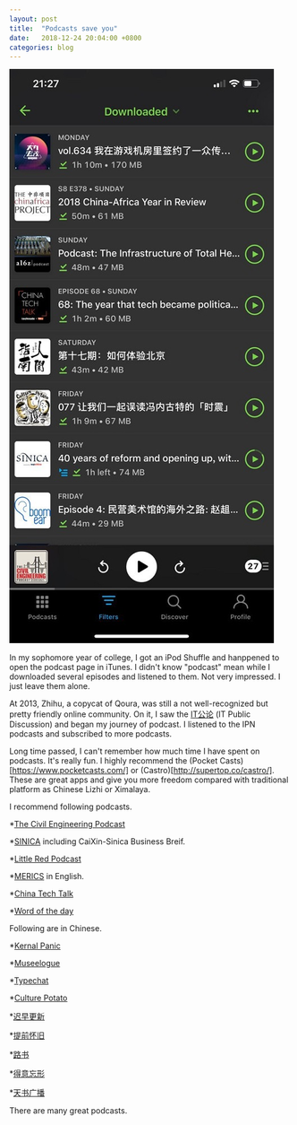 ```yaml
---
layout: post
title:  "Podcasts save you"
date:   2018-12-24 20:04:00 +0800
categories: blog
---
```

![My pocket casts screenshot](/assets/pocketcasts.jpg)


In my sophomore year of college, I got an iPod Shuffle and hanppened to open the podcast page in iTunes. I didn't know "podcast" mean while I downloaded several episodes and listened to them. Not very impressed. I just leave them alone.

At 2013, Zhihu, a copycat of Qoura, was still a  not well-recognized but pretty friendly online community. On it, I saw the [IT公论](https://itgonglun.com/) (IT Public Discussion) and began my journey of podcast. I listened to the IPN podcasts and subscribed to more podcasts.

Long time passed, I can't remember how much time I have spent on podcasts. It's really fun. I highly recommend the (Pocket Casts)[https://www.pocketcasts.com/] or (Castro)[http://supertop.co/castro/]. These are great apps and give you more freedom compared with traditional platform as Chinese Lizhi or Ximalaya.

I recommend following podcasts. 

  *[The Civil Engineering Podcast](https://engineeringmanagementinstitute.org/cep-podcast/)

  *[SINICA](https://supchina.com/series/sinica/) including CaiXin-Sinica Business Breif.

  *[Little Red Podcast](https://soundcloud.com/user-340830825)

  *[MERICS](https://www.merics.org/) in English.

  *[China Tech Talk](https://chinatechtalk.libsyn.com/)

  *[Word of the day](https://player.fm/series/1319408)

  Following are in Chinese.

  *[Kernal Panic](https://kernelpanic.fm/)

  *[Museelogue](https://bowuzhi.fm/)

  *[Typechat](https://thetype.com/typechat/)

  *[Culture Potato](http://www.culturepotato.com)

  *[迟早更新](http://www.weareones.com/podcast)

  *[提前怀旧](https://pretro.xyz/)

  *[路书](http://lushu88.com)

  *[得意忘形](https://www.lizhi.fm/user/2579240391643675180)

  *[天书广播](http://tianshuguangbo.com/blog/)


There are many great podcasts.